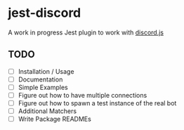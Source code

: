 # jest-discord

A work in progress Jest plugin to work with [discord.js](https://discord.js.org/)

## TODO

- [ ] Installation / Usage
- [ ] Documentation
- [ ] Simple Examples
- [ ] Figure out how to have multiple connections
- [ ] Figure out how to spawn a test instance of the real bot
- [ ] Additional Matchers
- [ ] Write Package READMEs
